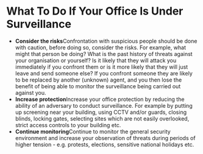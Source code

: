[Title]: # (What to do?)
[Difficulty]: # (Beginner)
[Order]: # (14)

# What To Do If Your Office Is Under Surveillance

*   **Consider the risks**Confrontation with suspicious people should be done with caution, before doing so, consider the risks. For example, what might that person be doing? What is the past history of threats against your organisation or yourself? Is it likely that they will attack you immediately if you confront them or is it more likely that they will just leave and send someone else? If you confront someone they are likely to be replaced by another (unknown) agent, and you then lose the benefit of being able to monitor the surveillance being carried out against you.
*   **Increase protection**Increase your office protection by reducing the ability of an adversary to conduct surveillance. For example by putting up screening near your building, using CCTV and/or guards, closing blinds, locking gates, selecting sites which are not easily overlooked, strict access controls to your building etc.
*   **Continue monitoring**Continue to monitor the general security environment and increase your observation of threats during periods of higher tension - e.g. protests, elections, sensitive national holidays etc.